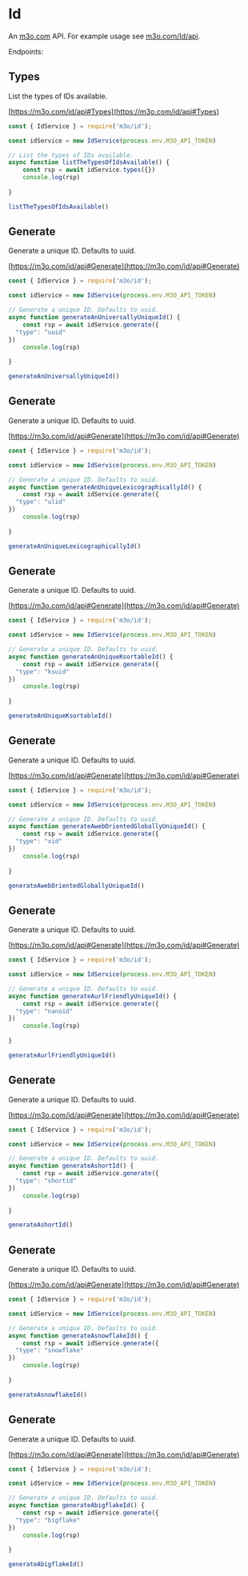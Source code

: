 # Id

An [m3o.com](https://m3o.com) API. For example usage see [m3o.com/Id/api](https://m3o.com/Id/api).

Endpoints:

## Types

List the types of IDs available.


[https://m3o.com/id/api#Types](https://m3o.com/id/api#Types)

```js
const { IdService } = require('m3o/id');

const idService = new IdService(process.env.M3O_API_TOKEN)

// List the types of IDs available.
async function listTheTypesOfIdsAvailable() {
	const rsp = await idService.types({})
	console.log(rsp)
	
}

listTheTypesOfIdsAvailable()
```
## Generate

Generate a unique ID. Defaults to uuid.


[https://m3o.com/id/api#Generate](https://m3o.com/id/api#Generate)

```js
const { IdService } = require('m3o/id');

const idService = new IdService(process.env.M3O_API_TOKEN)

// Generate a unique ID. Defaults to uuid.
async function generateAnUniversallyUniqueId() {
	const rsp = await idService.generate({
  "type": "uuid"
})
	console.log(rsp)
	
}

generateAnUniversallyUniqueId()
```
## Generate

Generate a unique ID. Defaults to uuid.


[https://m3o.com/id/api#Generate](https://m3o.com/id/api#Generate)

```js
const { IdService } = require('m3o/id');

const idService = new IdService(process.env.M3O_API_TOKEN)

// Generate a unique ID. Defaults to uuid.
async function generateAnUniqueLexicographicallyId() {
	const rsp = await idService.generate({
  "type": "ulid"
})
	console.log(rsp)
	
}

generateAnUniqueLexicographicallyId()
```
## Generate

Generate a unique ID. Defaults to uuid.


[https://m3o.com/id/api#Generate](https://m3o.com/id/api#Generate)

```js
const { IdService } = require('m3o/id');

const idService = new IdService(process.env.M3O_API_TOKEN)

// Generate a unique ID. Defaults to uuid.
async function generateAnUniqueKsortableId() {
	const rsp = await idService.generate({
  "type": "ksuid"
})
	console.log(rsp)
	
}

generateAnUniqueKsortableId()
```
## Generate

Generate a unique ID. Defaults to uuid.


[https://m3o.com/id/api#Generate](https://m3o.com/id/api#Generate)

```js
const { IdService } = require('m3o/id');

const idService = new IdService(process.env.M3O_API_TOKEN)

// Generate a unique ID. Defaults to uuid.
async function generateAwebOrientedGloballyUniqueId() {
	const rsp = await idService.generate({
  "type": "xid"
})
	console.log(rsp)
	
}

generateAwebOrientedGloballyUniqueId()
```
## Generate

Generate a unique ID. Defaults to uuid.


[https://m3o.com/id/api#Generate](https://m3o.com/id/api#Generate)

```js
const { IdService } = require('m3o/id');

const idService = new IdService(process.env.M3O_API_TOKEN)

// Generate a unique ID. Defaults to uuid.
async function generateAurlFriendlyUniqueId() {
	const rsp = await idService.generate({
  "type": "nanoid"
})
	console.log(rsp)
	
}

generateAurlFriendlyUniqueId()
```
## Generate

Generate a unique ID. Defaults to uuid.


[https://m3o.com/id/api#Generate](https://m3o.com/id/api#Generate)

```js
const { IdService } = require('m3o/id');

const idService = new IdService(process.env.M3O_API_TOKEN)

// Generate a unique ID. Defaults to uuid.
async function generateAshortId() {
	const rsp = await idService.generate({
  "type": "shortid"
})
	console.log(rsp)
	
}

generateAshortId()
```
## Generate

Generate a unique ID. Defaults to uuid.


[https://m3o.com/id/api#Generate](https://m3o.com/id/api#Generate)

```js
const { IdService } = require('m3o/id');

const idService = new IdService(process.env.M3O_API_TOKEN)

// Generate a unique ID. Defaults to uuid.
async function generateAsnowflakeId() {
	const rsp = await idService.generate({
  "type": "snowflake"
})
	console.log(rsp)
	
}

generateAsnowflakeId()
```
## Generate

Generate a unique ID. Defaults to uuid.


[https://m3o.com/id/api#Generate](https://m3o.com/id/api#Generate)

```js
const { IdService } = require('m3o/id');

const idService = new IdService(process.env.M3O_API_TOKEN)

// Generate a unique ID. Defaults to uuid.
async function generateAbigflakeId() {
	const rsp = await idService.generate({
  "type": "bigflake"
})
	console.log(rsp)
	
}

generateAbigflakeId()
```
